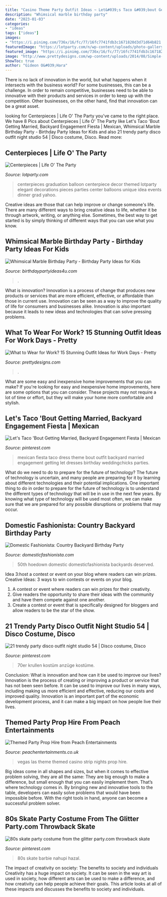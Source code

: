 ```yaml
---
title: "Casino Theme Party Outfit Ideas ~ Let&#039;s Taco &#039;bout Getting Married, Backyard Engagement Fiesta"
description: "Whimsical marble birthday party"
date: "2023-01-03"
categories:
- "ideas"
tags: ["ideas"]
images:
- "https://i.pinimg.com/736x/16/fc/77/16fc7741fdb3c1671820d3d71d64b821.jpg"
featuredImage: "https://lotparty.com/n/wp-content/uploads/photo-gallery/centerpiece-41.JPG"
featured_image: "https://i.pinimg.com/736x/16/fc/77/16fc7741fdb3c1671820d3d71d64b821.jpg"
image: "http://www.prettydesigns.com/wp-content/uploads/2014/08/Simple-Outfit-Idea-for-Work-Days.jpg"
ShowToc: true
author: "Gideon O&#039;Hara"
---
```



There is no lack of innovation in the world, but what happens when it intersects with the business world? For some businesses, this can be a challenge. In order to remain competitive, businesses need to be able to innovative with their products and services in order to keep up with the competition. Other businesses, on the other hand, find that innovation can be a great asset.

	

		
looking for Centerpieces | Life O&#039; The Party you've came to the right place. We have 8 Pics about Centerpieces | Life O&#039; The Party like Let&#039;s Taco &#039;Bout Getting Married, Backyard Engagement Fiesta | Mexican, Whimsical Marble Birthday Party - Birthday Party Ideas for Kids and also 21 trendy party disco outfit night studio 54 | Disco costume, Disco. Read more:
		
    
## Centerpieces | Life O&#039; The Party

<img loading=lazy src="https://lotparty.com/n/wp-content/uploads/photo-gallery/centerpiece-41.JPG" onerror="this.onerror=null;this.src='https://tse1.mm.bing.net/th?id=OIP.hn9B7UFO-G3l7OqAz81_WwHaLH&amp;pid=15.1';" alt="Centerpieces | Life O&#039; The Party">

_Source: lotparty.com_

>centerpieces graduation balloon centerpiece decor themed lotparty elegant decorations pieces parties center balloons unique idea events dinner grad yahoo. 

	

Creative ideas are those that can help improve or change someone's life. There are many different ways to bring creative ideas to life, whether it be through artwork, writing, or anything else. Sometimes, the best way to get started is by simply thinking of different ways that you can use what you know.

    
## Whimsical Marble Birthday Party - Birthday Party Ideas For Kids

<img loading=lazy src="https://www.birthdaypartyideas4u.com/wp-content/uploads/2017/10/Whimsical-Marble-Birthday-Party-Shimmering-Decorations.jpg" onerror="this.onerror=null;this.src='https://tse3.mm.bing.net/th?id=OIP.ISiAjTOHZcMtTyIXgHIddgHaLG&amp;pid=15.1';" alt="Whimsical Marble Birthday Party - Birthday Party Ideas for Kids">

_Source: birthdaypartyideas4u.com_

>. 

	

What is innovation?
Innovation is a process of change that produces new products or services that are more efficient, effective, or affordable than those in current use. Innovation can be seen as a way to improve the quality of life for consumers and businesses alike. Innovation is also important because it leads to new ideas and technologies that can solve pressing problems.

    
## What To Wear For Work? 15 Stunning Outfit Ideas For Work Days - Pretty

<img loading=lazy src="http://www.prettydesigns.com/wp-content/uploads/2014/08/Simple-Outfit-Idea-for-Work-Days.jpg" onerror="this.onerror=null;this.src='https://tse1.mm.bing.net/th?id=OIP.ke0FU-2eQIuIKhK9EwIrTAHaKj&amp;pid=15.1';" alt="What to Wear for Work? 15 Stunning Outfit Ideas for Work Days - Pretty">

_Source: prettydesigns.com_

>. 

	

What are some easy and inexpensive home improvements that you can make?
If you're looking for easy and inexpensive home improvements, here are some options that you can consider. These projects may not require a lot of time or effort, but they will make your home more comfortable and stylish.

    
## Let&#039;s Taco &#039;Bout Getting Married, Backyard Engagement Fiesta | Mexican

<img loading=lazy src="https://i.pinimg.com/736x/b7/9a/51/b79a514478d3e9c1e0ea981e6ede67f7.jpg" onerror="this.onerror=null;this.src='https://tse2.mm.bing.net/th?id=OIP.jcTGA7WUsS5lOFds7D3AcQHaLH&amp;pid=15.1';" alt="Let&#039;s Taco &#039;Bout Getting Married, Backyard Engagement Fiesta | Mexican">

_Source: pinterest.com_

>mexican fiesta taco dress theme bout outfit backyard married engagement getting let dresses birthday weddingchicks parties. 

	

What do we need to do to prepare for the future of technology?
The future of technology is uncertain, and many people are preparing for it by learning about different technologies and their potential implications. One important thing to do in order to prepare for the future of technology is to understand the different types of technology that will be in use in the next few years. By knowing what type of technology will be used most often, we can make sure that we are prepared for any possible disruptions or problems that may occur.

    
## Domestic Fashionista: Country Backyard Birthday Party

<img loading=lazy src="https://2.bp.blogspot.com/-az1vAIEr9tQ/Tl2Dx-TkHTI/AAAAAAAAI8I/PmGF5PrOJFY/s1600/country+bday-99.jpg" onerror="this.onerror=null;this.src='https://tse4.mm.bing.net/th?id=OIP.vqd8bva7xpD5jmphFOh6vQHaLE&amp;pid=15.1';" alt="Domestic Fashionista: Country Backyard Birthday Party">

_Source: domesticfashionista.com_

>50th hoedown domestic domesticfashionista backyards deserved. 

	

Idea 3:host a contest or event on your blog where readers can win prizes.
Creative Ideas: 3 ways to win contests or events on your blog.
1. A contest or event where readers can win prizes for their creativity.
2. Give readers the opportunity to share their ideas with the community and have them compete against one another.
3. Create a contest or event that is specifically designed for bloggers and allow readers to be the star of the show.

    
## 21 Trendy Party Disco Outfit Night Studio 54 | Disco Costume, Disco

<img loading=lazy src="https://i.pinimg.com/736x/b2/5b/20/b25b20ef78f7b8c1cdb474f70188a541.jpg" onerror="this.onerror=null;this.src='https://tse2.mm.bing.net/th?id=OIP.nrrlRv1m_KTxHzQ0-TMXcQAAAA&amp;pid=15.1';" alt="21 trendy party disco outfit night studio 54 | Disco costume, Disco">

_Source: pinterest.com_

>70er krullen kostüm anzüge kostüme. 

	

Conclusion: What is innovation and how can it be used to improve our lives?
Innovation is the process of creating or improving a product or service that has not been seen before. It can be used to improve our lives in many ways, including making us more efficient and effective, reducing our costs and improved quality. Innovation is an important part of the economic development process, and it can make a big impact on how people live their lives.

    
## Themed Party Prop Hire From Peach Entertainments

<img loading=lazy src="https://www.peachentertainments.co.uk/wp-content/uploads/2013/01/Las-Vegas-Party-2.jpg" onerror="this.onerror=null;this.src='https://tse2.mm.bing.net/th?id=OIP.EYP3DcBJnsvhPUKwB2cAowHaE7&amp;pid=15.1';" alt="Themed Party Prop Hire from Peach Entertainments">

_Source: peachentertainments.co.uk_

>vegas las theme themed casino strip nights prop hire. 

	

Big ideas come in all shapes and sizes, but when it comes to effective problem solving, they are all the same: They are big enough to make a difference, but small enough that you can easily implement them. That’s where technology comes in. By bringing new and innovative tools to the table, developers can easily solve problems that would have been impossible before. With the right tools in hand, anyone can become a successful problem solver.

    
## 80s Skate Party Costume From The Glitter Party.com Throwback Skate

<img loading=lazy src="https://i.pinimg.com/736x/16/fc/77/16fc7741fdb3c1671820d3d71d64b821.jpg" onerror="this.onerror=null;this.src='https://tse3.mm.bing.net/th?id=OIP.HSq1aoklAGGSrfyBC8jdUgHaHa&amp;pid=15.1';" alt="80s skate party costume from the glitter party.com throwback skate">

_Source: pinterest.com_

>80s skate barbie nahupi hazal. 

	

The impact of creativity on society: The benefits to society and individuals
Creativity has a huge impact on society. It can be seen in the way art is used in society, how different arts can be used to make a difference, and how creativity can help people achieve their goals. This article looks at all of these impacts and discusses the benefits to society and individuals.

